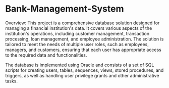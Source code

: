 # Bank-Management-System

Overview:
This project is a comprehensive database solution designed for managing a financial institution's data. It covers various aspects of the institution's operations, including customer management, transaction processing, loan management, and employee administration. The solution is tailored to meet the needs of multiple user roles, such as employees, managers, and customers, ensuring that each user has appropriate access to the required data and functionalities.

The database is implemented using Oracle and consists of a set of SQL scripts for creating users, tables, sequences, views, stored procedures, and triggers, as well as handling user privilege grants and other administrative tasks.
